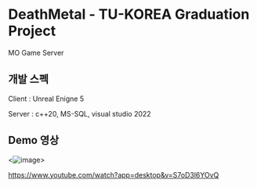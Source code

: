 # DeathMetal - TU-KOREA Graduation Project
MO Game Server


## 개발 스펙
Client : Unreal Enigne 5

Server : c++20, MS-SQL, visual studio 2022


## Demo 영상
<![image](https://github.com/athleea/DeathMetal/assets/63438231/ba6a58aa-d99c-4684-8219-e73a0016209c)>

<https://www.youtube.com/watch?app=desktop&v=S7oD3l6YOvQ>

